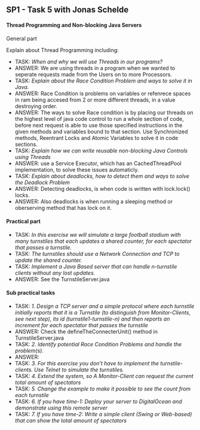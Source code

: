 ## SP1 - Task 5 with Jonas Schelde

#### Thread Programming and Non-blocking Java Servers

General part

Explain about Thread Programming including:

- TASK: *When and why we will use Threads in our programs?*
- ANSWER: We are using threads in a program when we wanted to seperate
  requests made from the Users on to more Processors.
- TASK: *Explain about the Race Condition Problem and ways to solve it in Java.*
- ANSWER: Race Condition is problems on variables or refenrece spaces in ram
  being accesed from 2 or more different threads, in a value destroying order.
- ANSWER: The ways to solve Race condition is by placing our threads on the highest level of java code control
  to run a whole section of code, before next request is able to use those specified instructions 
  in the given methods and variables bound to that section. Use Synchronized methods, Reentrant Locks and 
  Atomic Variables to solve it in code sections.
- TASK: *Explain how we can write reusable non-blocking Java Controls using Threads*
- ANSWER: use a Service Executor, which has an CachedThreadPool implementation, to solve these issues automaticly. 
- TASK: *Explain about deadlocks, how to detect them and ways to solve the Deadlock Problem*
- ANSWER: Detecting deadlocks, is when code is written with lock.lock() locks.
- ANSWER: Also deadlocks is when running a sleeping method or oberserving method that has lock on it.

#### Practical part

- TASK: *In this exercise we will simulate a large football stadium with many turnstiles that each updates a shared 
  counter, for each spectator that passes a turnstile.*
- TASK: *The turnstiles should use a Network Connection and TCP to update the shared counter.*
- TASK: *Implement a Java Based server that can handle n-turnstile clients without any lost updates.*
- ANSWER: See the TurnstileServer.java

#### Sub practical tasks

- TASK: *1. Design a TCP server and a simple protocol where each turnstile initially reports that it is a
  Turnstile (to distinguish from Monitor-Clients, see next step), its id (turnstile1-turnstile-n) and then reports an 
  increment for each spectator that passes the turnstile*
- ANSWER: Check the defineTheConnecterUnit() method in TurnstileServer.java
- TASK: *2. Identify potential Race Condition Problems and handle the problem(s).*
- ANSWER: 
- TASK: *3. For this exercise you don’t have to implement the turnstile-clients. Use Telnet to simulate the turnstiles.*
- TASK: *4. Extend the system, so A Monitor-Client can request the current total amount of spectators*
- TASK: *5. Change the example to make it possible to see the count from each turnstile*
- TASK: *6. If you have time-1: Deploy your server to DigitalOcean and demonstrate using this remote server*
- TASK: *7. If you have time-2: Write a simple client (Swing or Web-based) that can show the total amount of spectators*